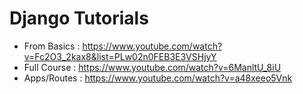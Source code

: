# Django Tutorials

- From Basics : https://www.youtube.com/watch?v=Fc2O3_2kax8&list=PLw02n0FEB3E3VSHjyY
- Full Course : https://www.youtube.com/watch?v=6ManltU_8iU
- Apps/Routes : https://www.youtube.com/watch?v=a48xeeo5Vnk